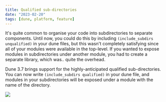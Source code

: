 ```yaml
---
title: Qualified sub-directories
date: "2023-02-20"
tags: [dune, platform, feature]
---
```


It's quite common to organise your code into subdirectories to separate
components. Until now, you could do this by including
`(include_subdirs unqualified)` in your dune files, but this wasn't completely
satisfying since all of your modules were available in the top-level. If you
wanted to expose modules in subdirectories under another module, you had to
create a separate library, which was.. quite the overhead.

Dune 3.7 brings support for the highly-anticipated qualified sub-directories.
You can now write `(include_subdirs qualified)` in your dune file, and modules
in your subdirectories will be exposed under a module with the name of the
directory.

![](https://i.imgur.com/Lf4OhSX.jpg)
